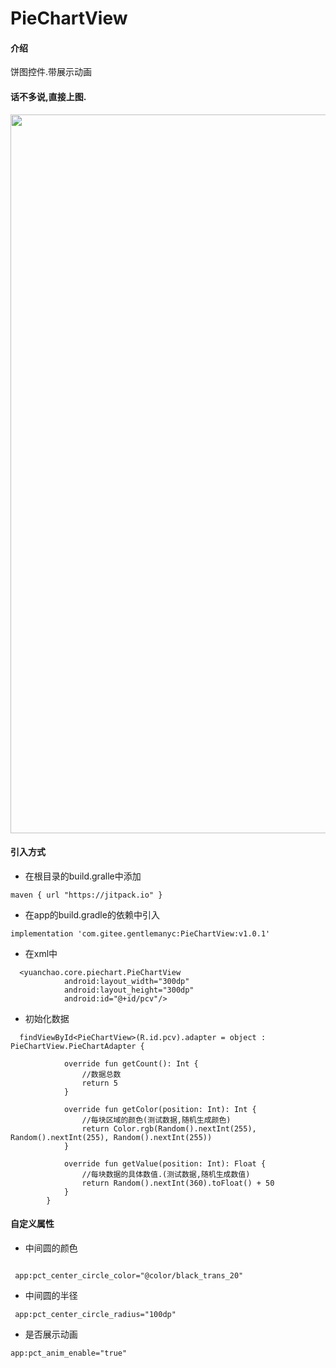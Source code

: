 # PieChartView

#### 介绍
饼图控件.带展示动画

#### 话不多说,直接上图.
 

<img src="https://gitee.com/gentlemanyc/PieChartView/raw/master/device-2019-06-14-110559.png"  height="1150" width="720">

#### 引入方式

- 在根目录的build.gralle中添加

`
  maven { url "https://jitpack.io" }
`
  - 在app的build.gradle的依赖中引入

 `implementation 'com.gitee.gentlemanyc:PieChartView:v1.0.1'`

 - 在xml中

```
  <yuanchao.core.piechart.PieChartView
            android:layout_width="300dp"
            android:layout_height="300dp"
            android:id="@+id/pcv"/>
```
- 初始化数据

```
  findViewById<PieChartView>(R.id.pcv).adapter = object : PieChartView.PieChartAdapter {

            override fun getCount(): Int {
                //数据总数
                return 5
            }

            override fun getColor(position: Int): Int {
                //每块区域的颜色(测试数据,随机生成颜色)
                return Color.rgb(Random().nextInt(255), Random().nextInt(255), Random().nextInt(255))
            }

            override fun getValue(position: Int): Float {
                //每块数据的具体数值.(测试数据,随机生成数值)
                return Random().nextInt(360).toFloat() + 50
            }
        }
```


#### 自定义属性

- 中间圆的颜色
```
 
 app:pct_center_circle_color="@color/black_trans_20"
```
- 中间圆的半径

```
 app:pct_center_circle_radius="100dp"
```

 - 是否展示动画


```
app:pct_anim_enable="true"
```




 